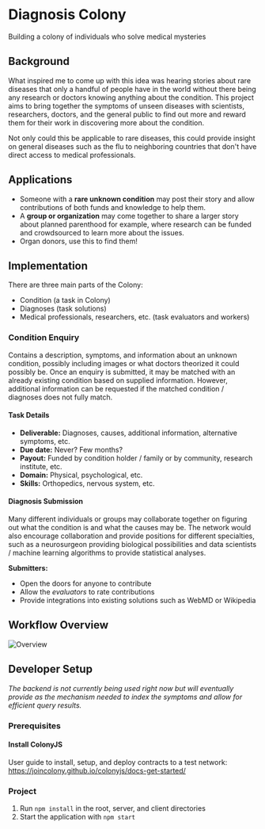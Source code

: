 # Diagnosis Colony
Building a colony of individuals who solve medical mysteries

## Background
What inspired me to come up with this idea was hearing stories about rare diseases that only a handful of people have in the world without there being any research or doctors knowing anything about the condition. This project aims to bring together the symptoms of unseen diseases with scientists, researchers, doctors, and the general public to find out more and reward them for their work in discovering more about the condition.

Not only could this be applicable to rare diseases, this could provide insight on general diseases such as the flu to neighboring countries that don't have direct access to medical professionals.

## Applications
* Someone with a __rare unknown condition__ may post their story and allow contributions of both funds and knowledge to help them.
* A __group or organization__ may come together to share a larger story about planned parenthood for example, where research can be funded and crowdsourced to learn more about the issues.
* Organ donors, use this to find them!

## Implementation
There are three main parts of the Colony:
* Condition (a task in Colony)
* Diagnoses (task solutions)
* Medical professionals, researchers, etc. (task evaluators and workers)

### Condition Enquiry
Contains a description, symptoms, and information about an unknown condition, possibly including images or what doctors theorized it could possibly be. Once an enquiry is submitted, it may be matched with an already existing condition based on supplied information. However, additional information can be requested if the matched condition / diagnoses does not fully match.

#### Task Details
* __Deliverable:__ Diagnoses, causes, additional information, alternative symptoms, etc.
* __Due date:__ Never? Few months?
* __Payout:__ Funded by condition holder / family or by community, research institute, etc.
* __Domain:__ Physical, psychological, etc.
* __Skills:__ Orthopedics, nervous system, etc.

#### Diagnosis Submission
Many different individuals or groups may collaborate together on figuring out what the condition is and what the causes may be.
The network would also encourage collaboration and provide positions for different specialties, such as a neurosurgeon providing biological possibilities and data scientists / machine learning algorithms to provide statistical analyses.

__Submitters:__
* Open the doors for anyone to contribute
* Allow the _evaluators_ to rate contributions
* Provide integrations into existing solutions such as WebMD or Wikipedia

## Workflow Overview
![Overview](http://drive.google.com/uc?id=1l3NBQRbCcCjN6mUJGEsA_1ronVWOQeyu)

## Developer Setup
_The backend is not currently being used right now but will eventually provide as the mechanism needed to index the symptoms and allow for efficient query results._

### Prerequisites
#### Install ColonyJS
User guide to install, setup, and deploy contracts to a test network: https://joincolony.github.io/colonyjs/docs-get-started/

### Project
1. Run `npm install` in the root, server, and client directories
2. Start the application with `npm start`
